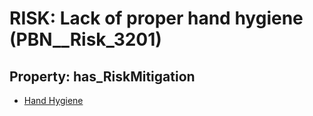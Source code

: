 # RISK: __Lack of proper hand hygiene__ (PBN__Risk_3201)

## Property: has_RiskMitigation

* [Hand Hygiene](PBN__Mitigation_463)

